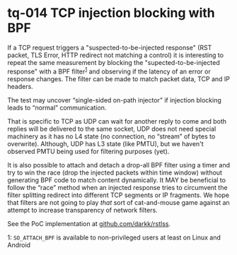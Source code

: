 # tq-014 TCP injection blocking with BPF

If a TCP request triggers a "suspected-to-be-injected response" (RST packet, TLS
Error, HTTP redirect not matching a control) it is interesting to repeat the same
measurement by blocking the "supected-to-be-injected response" with a BPF filter<sup>[1](#fn1)</sup> and
observing if the latency of an error or response changes. The filter can be made to
match packet data, TCP and IP headers.

The test may uncover “single-sided on-path injector” if injection blocking
leads to “normal” communication.

That is specific to TCP as UDP can wait for another reply to come and both
replies will be delivered to the same socket, UDP does not need special
machinery as it has no L4 state (no connection, no “stream” of bytes to
overwrite). Although, UDP has L3 state (like PMTU), but we haven't 
observed PMTU being used for filtering purposes (yet).

It is also possible to attach and detach a drop-all BPF filter using a timer and
try to win the race (drop the injected packets within time window) without
generating BPF code to match content dynamically. It MAY be beneficial to
follow the “race” method when an injected response tries to circumvent the filter
splitting redirect into different TCP segments or IP fragments. We
hope that filters are not going to play _that_ sort of cat-and-mouse game
against an attempt to increase transparency of network filters.

See the PoC implementation at [github.com/darkk/rstlss](https://github.com/darkk/rstlss).

<a name="fn1">1</a>: `SO_ATTACH_BPF` is available to non-privileged users at least on Linux and Android
